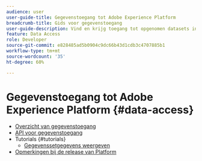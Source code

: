 ```yaml
---
audience: user
user-guide-title: Gegevenstoegang tot Adobe Experience Platform
breadcrumb-title: Gids voor gegevenstoegang
user-guide-description: Vind en krijg toegang tot opgenomen datasets in Experience Platform.
feature: Data Access
role: Developer
source-git-commit: e828485ad5b0904c9dc66b43d1cdb3c4707885b1
workflow-type: tm+mt
source-wordcount: '35'
ht-degree: 60%

---
```



# Gegevenstoegang tot Adobe Experience Platform {#data-access}

- [Overzicht van gegevenstoegang](home.md)
- [API voor gegevenstoegang](api.md)
- Tutorials {#tutorials}
   - [Gegevenssetgegevens weergeven](tutorials/dataset-data.md)
- [Opmerkingen bij de release van Platform](https://experienceleague.adobe.com/en/docs/experience-platform/release-notes/latest)